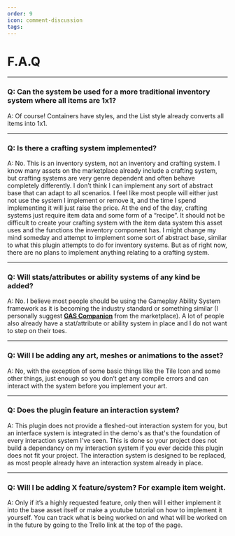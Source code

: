 ```yaml
---
order: 9
icon: comment-discussion
tags: 
---
```


# F.A.Q

---
### Q: Can the system be used for a more traditional inventory system where all items are 1x1?
A: Of course! Containers have styles, and the List style already converts all items into 1x1.

---
### Q: Is there a crafting system implemented?
A: No. This is an inventory system, not an inventory and crafting system. I know many assets on the marketplace already include a crafting system, but crafting systems are very genre dependent and often behave completely differently. I don’t think I can implement any sort of abstract base that can adapt to all scenarios. I feel like most people will either just not use the system I implement or remove it, and the time I spend implementing it will just raise the price.
At the end of the day, crafting systems just require item data and some form of a “recipe”. It should not be difficult to create your crafting system with the item data system this asset uses and the functions the inventory component has.
I might change my mind someday and attempt to implement some sort of abstract base, similar to what this plugin attempts to do for inventory systems. But as of right now, there are no plans to implement anything relating to a crafting system.

---
### Q: Will stats/attributes or ability systems of any kind be added?
A: No. I believe most people should be using the Gameplay Ability System framework as it is becoming the industry standard or something similar (I personally suggest <a href="https://www.unrealengine.com/marketplace/en-US/product/gas-companion" target="_blank">**GAS Companion**</a> from the marketplace). A lot of people also already have a stat/attribute or ability system in place and I do not want to step on their toes.

---
### Q: Will I be adding any art, meshes or animations to the asset?
A: No, with the exception of some basic things like the Tile Icon and some other things, just enough so you don’t get any compile errors and can interact with the system before you implement your art.

---
### Q: Does the plugin feature an interaction system?
A: This plugin does not provide a fleshed-out interaction system for you, but an interface system is integrated in the demo's as that's the foundation of every interaction system I've seen. This is done so your project does not build a dependancy on my interaction system if you ever decide this plugin does not fit your project. The interaction system is designed to be replaced, as most people already have an interaction system already in place.

---
### Q: Will I be adding X feature/system? For example item weight.
A: Only if it’s a highly requested feature, only then will I either implement it into the base asset itself or make a youtube tutorial on how to implement it yourself. You can track what is being worked on and what will be worked on in the future by going to the Trello link at the top of the page.
